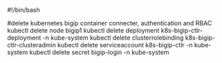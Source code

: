 #!/bin/bash

#delete kubernetes bigip container connecter, authentication and RBAC 
kubectl delete node bigip1
kubectl delete deployment k8s-bigip-ctlr-deployment -n kube-system
kubectl delete clusterrolebinding k8s-bigip-ctlr-clusteradmin
kubectl delete serviceaccount k8s-bigip-ctlr -n kube-system
kubectl delete secret bigip-login -n kube-system
